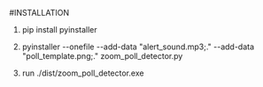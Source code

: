 #INSTALLATION

1. pip install pyinstaller

2. pyinstaller --onefile --add-data "alert_sound.mp3;." --add-data "poll_template.png;." zoom_poll_detector.py

3. run ./dist/zoom_poll_detector.exe
